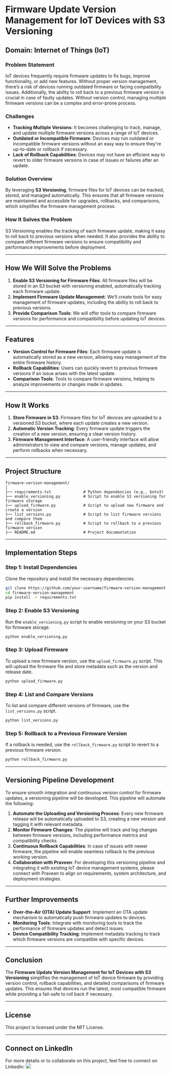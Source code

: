 # **Firmware Update Version Management for IoT Devices with S3 Versioning**

## **Domain**: Internet of Things (IoT)

### **Problem Statement**
IoT devices frequently require firmware updates to fix bugs, improve functionality, or add new features. Without proper version management, there’s a risk of devices running outdated firmware or facing compatibility issues. Additionally, the ability to roll back to a previous firmware version is crucial in case of faulty updates. Without version control, managing multiple firmware versions can be a complex and error-prone process.

### **Challenges**
- **Tracking Multiple Versions**: It becomes challenging to track, manage, and update multiple firmware versions across a range of IoT devices.
- **Outdated or Incompatible Firmware**: Devices may run outdated or incompatible firmware versions without an easy way to ensure they're up-to-date or rollback if necessary.
- **Lack of Rollback Capabilities**: Devices may not have an efficient way to revert to older firmware versions in case of issues or failures after an update.

### **Solution Overview**
By leveraging **S3 Versioning**, firmware files for IoT devices can be tracked, stored, and managed automatically. This ensures that all firmware versions are maintained and accessible for upgrades, rollbacks, and comparisons, which simplifies the firmware management process.

### **How It Solves the Problem**
S3 Versioning enables the tracking of each firmware update, making it easy to roll back to previous versions when needed. It also provides the ability to compare different firmware versions to ensure compatibility and performance improvements before deployment.

---

## **How We Will Solve the Problems**

1. **Enable S3 Versioning for Firmware Files**: All firmware files will be stored in an S3 bucket with versioning enabled, automatically tracking each firmware update.
2. **Implement Firmware Update Management**: We’ll create tools for easy management of firmware updates, including the ability to roll back to previous versions.
3. **Provide Comparison Tools**: We will offer tools to compare firmware versions for performance and compatibility before updating IoT devices.

---

## **Features**
- **Version Control for Firmware Files**: Each firmware update is automatically stored as a new version, allowing easy management of the entire firmware history.
- **Rollback Capabilities**: Users can quickly revert to previous firmware versions if an issue arises with the latest update.
- **Comparison Tools**: Tools to compare firmware versions, helping to analyze improvements or changes made in updates.

---

## **How It Works**

1. **Store Firmware in S3**: Firmware files for IoT devices are uploaded to a versioned S3 bucket, where each update creates a new version.
2. **Automatic Version Tracking**: Every firmware update triggers the creation of a new version, ensuring a clear version history.
3. **Firmware Management Interface**: A user-friendly interface will allow administrators to view and compare versions, manage updates, and perform rollbacks when necessary.

---

## **Project Structure**

```plaintext
firmware-version-management/
│
├── requirements.txt              # Python dependencies (e.g., boto3)
├── enable_versioning.py          # Script to enable S3 versioning for firmware storage
├── upload_firmware.py            # Script to upload new firmware and create a version
├── list_versions.py              # Script to list firmware versions and compare them
├── rollback_firmware.py          # Script to rollback to a previous firmware version
├── README.md                     # Project documentation
```

---

## **Implementation Steps**

### **Step 1: Install Dependencies**

Clone the repository and install the necessary dependencies.

```bash
git clone https://github.com/your-username/firmware-version-management.git
cd firmware-version-management
pip install -r requirements.txt
```

### **Step 2: Enable S3 Versioning**

Run the `enable_versioning.py` script to enable versioning on your S3 bucket for firmware storage.

```bash
python enable_versioning.py
```

### **Step 3: Upload Firmware**

To upload a new firmware version, use the `upload_firmware.py` script. This will upload the firmware file and store metadata such as the version and release date.

```bash
python upload_firmware.py
```

### **Step 4: List and Compare Versions**

To list and compare different versions of firmware, use the `list_versions.py` script.

```bash
python list_versions.py
```

### **Step 5: Rollback to a Previous Firmware Version**

If a rollback is needed, use the `rollback_firmware.py` script to revert to a previous firmware version.

```bash
python rollback_firmware.py
```

---

## **Versioning Pipeline Development**

To ensure smooth integration and continuous version control for firmware updates, a versioning pipeline will be developed. This pipeline will automate the following:

1. **Automate the Uploading and Versioning Process**: Every new firmware release will be automatically uploaded to S3, creating a new version and tagging it with relevant metadata.
2. **Monitor Firmware Changes**: The pipeline will track and log changes between firmware versions, including performance metrics and compatibility checks.
3. **Continuous Rollback Capabilities**: In case of issues with newer firmware, the pipeline will enable seamless rollback to the previous working version.
4. **Collaboration with Praveen**: For developing this versioning pipeline and integrating it with existing IoT device management systems, please connect with Praveen to align on requirements, system architecture, and deployment strategies.

---

## **Further Improvements**
- **Over-the-Air (OTA) Update Support**: Implement an OTA update mechanism to automatically push firmware updates to devices.
- **Monitoring Tools**: Integrate with monitoring tools to track the performance of firmware updates and detect issues.
- **Device Compatibility Tracking**: Implement metadata tracking to track which firmware versions are compatible with specific devices.

---

## **Conclusion**
The **Firmware Update Version Management for IoT Devices with S3 Versioning** simplifies the management of IoT device firmware by providing version control, rollback capabilities, and detailed comparisons of firmware updates. This ensures that devices run the latest, most compatible firmware while providing a fail-safe to roll back if necessary.

---

## **License**

This project is licensed under the MIT License.

---

## **Connect on LinkedIn**

For more details or to collaborate on this project, feel free to connect on LinkedIn: 
[<img src="https://img.shields.io/badge/LinkedIn-0077B5?style=for-the-badge&logo=linkedin&logoColor=white" />](https://www.linkedin.com/in/praveennarasimman/)
